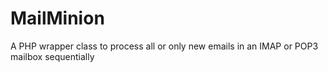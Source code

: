 # MailMinion
A PHP wrapper class to process all or only new emails in an IMAP or POP3 mailbox sequentially
